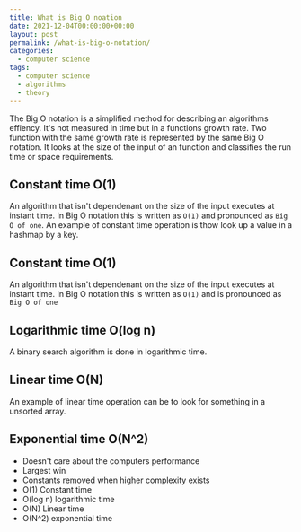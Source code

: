 ```yaml
---
title: What is Big O noation
date: 2021-12-04T00:00:00+00:00
layout: post
permalink: /what-is-big-o-notation/
categories:
  - computer science
tags:
  - computer science
  - algorithms
  - theory
---
```


The Big O notation is a simplified method for describing an algorithms effiency. It's not measured in time but in a functions growth rate. Two function with the same growth rate is represented by the same Big O notation. It looks at the size of the input of an function and classifies the run time or space requirements. 

## Constant time O(1)
An algorithm that isn't dependenant on the size of the input executes at instant time. In Big O notation this is written as `O(1)` and pronounced as `Big O of one`. An example of constant time operation is thow look up a value in a hashmap by a key.

## Constant time O(1)
An algorithm that isn't dependenant on the size of the input executes at instant time. In Big O notation this is written as `O(1)` and is pronounced as `Big O of one`

## Logarithmic time O(log n)
A binary search algorithm is done in logarithmic time.

## Linear time O(N)
An example of linear time operation can be to look for something in a unsorted array.

## Exponential time O(N^2)


* Doesn't care about the computers performance
* Largest win
* Constants removed when higher complexity exists
* O(1) Constant time
* O(log n) logarithmic time
* O(N) Linear time
* O(N^2) exponential time
